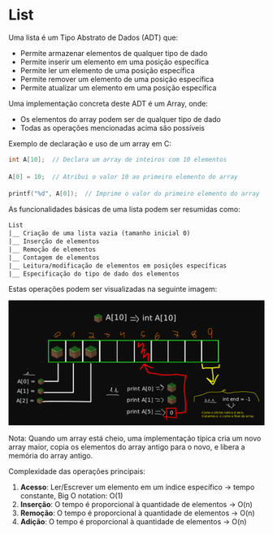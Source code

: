 # List

Uma lista é um Tipo Abstrato de Dados (ADT) que:
- Permite armazenar elementos de qualquer tipo de dado
- Permite inserir um elemento em uma posição específica
- Permite ler um elemento de uma posição específica
- Permite remover um elemento de uma posição específica
- Permite atualizar um elemento em uma posição específica

Uma implementação concreta deste ADT é um Array, onde:
- Os elementos do array podem ser de qualquer tipo de dado
- Todas as operações mencionadas acima são possíveis

Exemplo de declaração e uso de um array em C:

```c
int A[10];  // Declara um array de inteiros com 10 elementos

A[0] = 10;  // Atribui o valor 10 ao primeiro elemento do array

printf("%d", A[0]);  // Imprime o valor do primeiro elemento do array
```

As funcionalidades básicas de uma lista podem ser resumidas como:

```
List
|__ Criação de uma lista vazia (tamanho inicial 0)
|__ Inserção de elementos
|__ Remoção de elementos
|__ Contagem de elementos
|__ Leitura/modificação de elementos em posições específicas
|__ Especificação do tipo de dado dos elementos
```

Estas operações podem ser visualizadas na seguinte imagem:

![Exemplificação de operações de uma lista](../images/Exemplificação%20de%20operações%20de%20uma%20lista.png)

<note>
Nota: Quando um array está cheio, uma implementação típica cria um novo array maior, copia os elementos do array antigo para o novo, e libera a memória do array antigo.
</note>

Complexidade das operações principais:

1. **Acesso**: Ler/Escrever um elemento em um índice específico → tempo constante, Big O notation: O(1)
2. **Inserção**: O tempo é proporcional à quantidade de elementos → O(n)
3. **Remoção**: O tempo é proporcional à quantidade de elementos → O(n)
4. **Adição**: O tempo é proporcional à quantidade de elementos → O(n)
